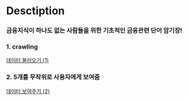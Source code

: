 # Desctiption
### 금융지식이 하나도 없는 사람들을 위한 기초적인 금융관련 단어 암기장!


### 1. crawling
 [데이터 불러오기 (1)](https://get-it-withbsj.tistory.com/m/98, "get-it-withbsj link")
 
 ### 2. 5개를 무작위로 사용자에게 보여줌
 [데이터 보여주기 (2)](https://get-it-withbsj.tistory.com/99, "get-it-withbsj link")
 
 
